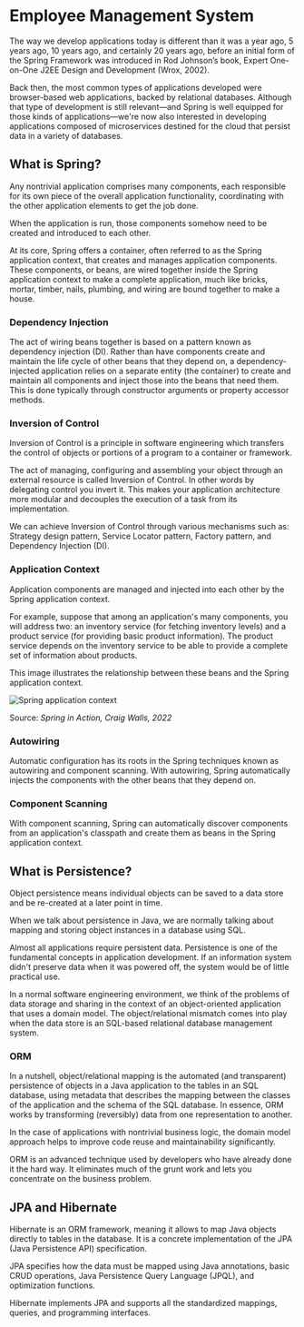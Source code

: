# Employee Management System

The way we develop applications today is different than it was a year ago, 5 years ago, 10 years ago, and certainly 20 years ago, before an initial form of the Spring Framework was introduced in Rod Johnson’s book, Expert One-on-One J2EE Design and Development (Wrox, 2002).

Back then, the most common types of applications developed were browser-based web applications, backed by relational databases. Although that type of development is still relevant—and Spring is well equipped for those kinds of applications—we're now also interested in developing applications composed of microservices destined for the cloud that persist data in a variety of databases.

## What is Spring?
Any nontrivial application comprises many components, each responsible for its own piece of the overall application functionality, coordinating with the other application elements to get the job done.

When the application is run, those components somehow need to be created and introduced to each other.

At its core, Spring offers a container, often referred to as the Spring application context, that creates and manages application components. These components, or beans, are wired together inside the Spring application context to make a complete application, much like bricks, mortar, timber, nails, plumbing, and wiring are bound together to make a house.

### Dependency Injection
The act of wiring beans together is based on a pattern known as dependency injection (DI). Rather than have components create and maintain the life cycle of other beans that they depend on, a dependency-injected application relies on a separate entity (the container) to create and maintain all components and inject those into the beans that need them. This is done typically through constructor arguments or property accessor methods.

### Inversion of Control
Inversion of Control is a principle in software engineering which transfers the control of objects or portions of a program to a container or framework.

The act of managing, configuring and assembling your object through an external resource is called Inversion of Control. In other words by delegating control you invert it. This makes your application architecture more modular and decouples the execution of a task from its implementation.

We can achieve Inversion of Control through various mechanisms such as: Strategy design pattern, Service Locator pattern, Factory pattern, and Dependency Injection (DI).

### Application Context
Application components are managed and injected into each other by the Spring application context.

For example, suppose that among an application's many components, you will address two: an inventory service (for fetching inventory levels) and a product service (for providing basic product information). The product service depends on the inventory service to be able to provide a complete set of information about products.

This image illustrates the relationship between these beans and the Spring application context.

![Spring application context](https://i.ibb.co/hW5Vx38/Spring-Application-Context.png "Spring application context")

Source: *Spring in Action, Craig Walls, 2022*

### Autowiring
Automatic configuration has its roots in the Spring techniques known as autowiring and component scanning. With autowiring, Spring automatically injects the components with the other beans that they depend on.

### Component Scanning
With component scanning, Spring can automatically discover components from an application's classpath and create them as beans in the Spring application context. 

## What is Persistence?
Object persistence means individual objects can be saved to a data store and be re-created at a later point in time.

When we talk about persistence in Java, we are normally talking about mapping and storing object instances in a database using SQL.

Almost all applications require persistent data. Persistence is one of the fundamental concepts in application development. If an information system didn't preserve data when it was powered off, the system would be of little practical use.

In a normal software engineering environment, we think of the problems of data storage and sharing in the context of an object-oriented application that uses a domain model. The object/relational mismatch comes into play when the data store is an SQL-based relational database management system.

### ORM
In a nutshell, object/relational mapping is the automated (and transparent) persistence of objects in a Java application to the tables in an SQL database, using metadata that describes the mapping between the classes of the application and the schema of the SQL database. In essence, ORM works by transforming (reversibly) data from one representation to another.

In the case of applications with nontrivial business logic, the domain model approach helps to improve code reuse and maintainability significantly.

ORM is an advanced technique used by developers who have already done it the hard way. It eliminates much of the grunt work and lets you concentrate on the business problem.


##  JPA and Hibernate

Hibernate is an ORM framework, meaning it allows to map Java objects directly to tables in the database. It is a concrete implementation of the JPA (Java Persistence API) specification.

JPA specifies how the data must be mapped using Java annotations, basic CRUD operations, Java Persistence Query Language (JPQL), and optimization functions.

Hibernate implements JPA and supports all the standardized mappings, queries, and programming interfaces.
